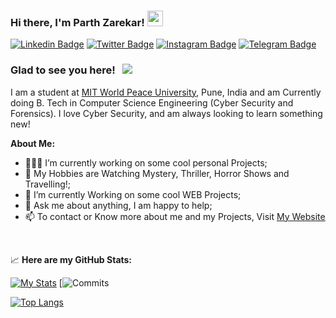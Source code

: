 ### Hi there, I'm Parth Zarekar! <img src="https://media.giphy.com/media/hvRJCLFzcasrR4ia7z/giphy.gif" width="25px">

[![Linkedin Badge](https://img.shields.io/badge/-LinkedIn-0e76a8?style=for-the-badge&logo=Linkedin&logoColor=white)](https://www.linkedin.com/in/parth-zarekar-371b53224/)
[![Twitter Badge](https://img.shields.io/badge/-Twitter-00acee?style=for-the-badge&logo=Twitter&logoColor=white)](https://twitter.com/Parth264218314)
[![Instagram Badge](https://img.shields.io/badge/-Instagram-e4405f?style=for-the-badge&logo=Instagram&logoColor=white)](https://instagram.com/parth_zarekar?utm_source=qr&igshid=MzNlNGNkZWQ4Mg==)
[![Telegram Badge](https://img.shields.io/badge/-Telegram-0088cc?style=for-the-badge&logo=Telegram&logoColor=white)](https://t.me/ParthZarekar)

### Glad to see you here! &nbsp; ![](https://visitor-badge.glitch.me/badge?page_id=Parth4123.Parth4123)


I am a student at [MIT World Peace University](https://mitwpu.edu.in/admissions), Pune, India and am Currently doing B. Tech in Computer Science Engineering (Cyber Security and Forensics). 
I love Cyber Security, and am always looking to learn something new!

**About Me:**

- 👨🏻‍💻 I’m currently working on some cool personal Projects;
- 👨 My Hobbies are Watching Mystery, Thriller, Horror Shows and Travelling!;
- 🚀 I’m currently Working on some cool WEB Projects;
- 💬 Ask me about anything, I am happy to help;
- 📫 To contact or Know more about me and my Projects, Visit [My Website]()


</br>


📈 **Here are my GitHub Stats:**

[![My Stats](https://github-readme-stats.vercel.app/api?username=Parth4123&show_icons=true&theme=material-palenight)](https://github.com/anuraghazra/github-readme-stats)
[![Commits](https://github-readme-streak-stats.herokuapp.com/?user=Parth4123&theme=material-palenight)

[![Top Langs](https://github-readme-stats.vercel.app/api/top-langs/?username=Parth4123&show_icons=true&theme=material-palenight&layout=pie)](https://github.com/anuraghazra/github-readme-stats)

